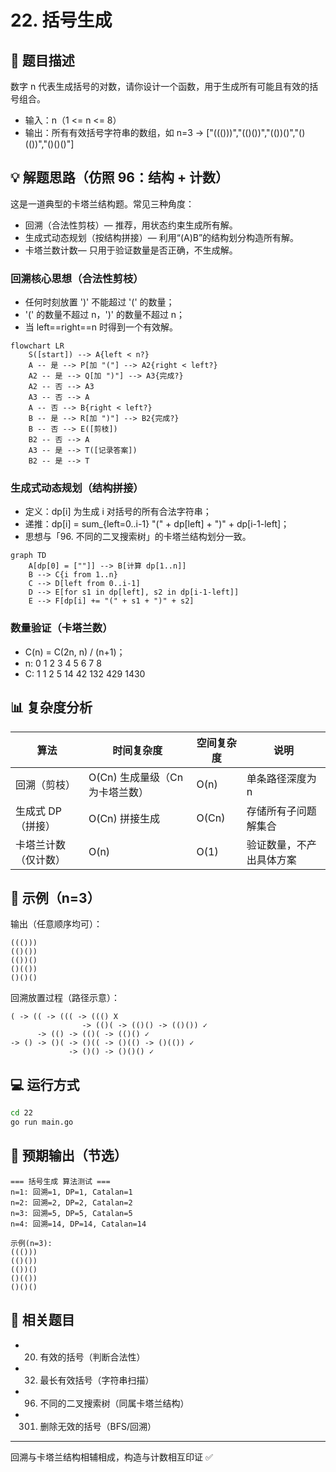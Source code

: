 # 22. 括号生成

## 📝 题目描述

数字 n 代表生成括号的对数，请你设计一个函数，用于生成所有可能且有效的括号组合。

- 输入：n（1 <= n <= 8）
- 输出：所有有效括号字符串的数组，如 n=3 → ["((()))","(()())","(())()","()(())","()()()"]

## 💡 解题思路（仿照 96：结构 + 计数）

这是一道典型的卡塔兰结构题。常见三种角度：

- 回溯（合法性剪枝）— 推荐，用状态约束生成所有解。
- 生成式动态规划（按结构拼接）— 利用“(A)B”的结构划分构造所有解。
- 卡塔兰数计数— 只用于验证数量是否正确，不生成解。

### 回溯核心思想（合法性剪枝）

- 任何时刻放置 ')' 不能超过 '(' 的数量；
- '(' 的数量不超过 n，')' 的数量不超过 n；
- 当 left==right==n 时得到一个有效解。

```mermaid
flowchart LR
	S([start]) --> A{left < n?}
	A -- 是 --> P[加 "("] --> A2{right < left?}
	A2 -- 是 --> Q[加 ")"] --> A3{完成?}
	A2 -- 否 --> A3
	A3 -- 否 --> A
	A -- 否 --> B{right < left?}
	B -- 是 --> R[加 ")"] --> B2{完成?}
	B -- 否 --> E([剪枝])
	B2 -- 否 --> A
	A3 -- 是 --> T([记录答案])
	B2 -- 是 --> T
```

### 生成式动态规划（结构拼接）

- 定义：dp[i] 为生成 i 对括号的所有合法字符串；
- 递推：dp[i] = sum_{left=0..i-1} "(" + dp[left] + ")" + dp[i-1-left]；
- 思想与「96. 不同的二叉搜索树」的卡塔兰结构划分一致。

```mermaid
graph TD
	A[dp[0] = [""]] --> B[计算 dp[1..n]]
	B --> C{i from 1..n}
	C --> D[left from 0..i-1]
	D --> E[for s1 in dp[left], s2 in dp[i-1-left]]
	E --> F[dp[i] += "(" + s1 + ")" + s2]
```

### 数量验证（卡塔兰数）

- C(n) = C(2n, n) / (n+1)；
- n: 0 1 2 3 4 5 6 7 8
- C: 1 1 2 5 14 42 132 429 1430

## 📊 复杂度分析

| 算法                 | 时间复杂度                       | 空间复杂度 | 说明                         |
| -------------------- | -------------------------------- | ---------- | ---------------------------- |
| 回溯（剪枝）         | O(Cn) 生成量级（Cn 为卡塔兰数） | O(n)       | 单条路径深度为 n             |
| 生成式 DP（拼接）    | O(Cn) 拼接生成                   | O(Cn)      | 存储所有子问题解集合         |
| 卡塔兰计数（仅计数） | O(n)                             | O(1)       | 验证数量，不产出具体方案     |

## 🎯 示例（n=3）

输出（任意顺序均可）：

```
((()))
(()())
(())()
()(())
()()()
```

回溯放置过程（路径示意）：

```
( -> (( -> ((( -> ((() X
				-> (()( -> (()() -> (()()) ✓
	  -> (() -> (()( -> (()() ✓
-> () -> ()( -> ()(( -> ()(() -> ()(()) ✓
			 -> ()() -> ()()() ✓
```

## 💻 运行方式

```bash
cd 22
go run main.go
```

## 🧪 预期输出（节选）

```
=== 括号生成 算法测试 ===
n=1: 回溯=1, DP=1, Catalan=1
n=2: 回溯=2, DP=2, Catalan=2
n=3: 回溯=5, DP=5, Catalan=5
n=4: 回溯=14, DP=14, Catalan=14

示例(n=3):
((()))
(()())
(())()
()(())
()()()
```

## 🔎 相关题目

- 20. 有效的括号（判断合法性）
- 32. 最长有效括号（字符串扫描）
- 96. 不同的二叉搜索树（同属卡塔兰结构）
- 301. 删除无效的括号（BFS/回溯）

---
回溯与卡塔兰结构相辅相成，构造与计数相互印证 ✅
